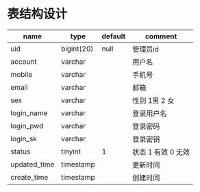 # 表结构设计
name| type| default| comment
-|-|-|-
uid| bigint(20) | null| 管理员id
account| varchar| |用户名
mobile| varchar| | 手机号
email| varchar| | 邮箱
sex|varchar| | 性别 1男 2 女
login_name|varchar| | 登录用户名
login_pwd|varchar| |登录密码
login_sk|varchar| |登录密钥
status|tinyint|1|状态 1 有效 0 无效
updated_time|timestamp||更新时间
create_time|timestamp||创建时间
